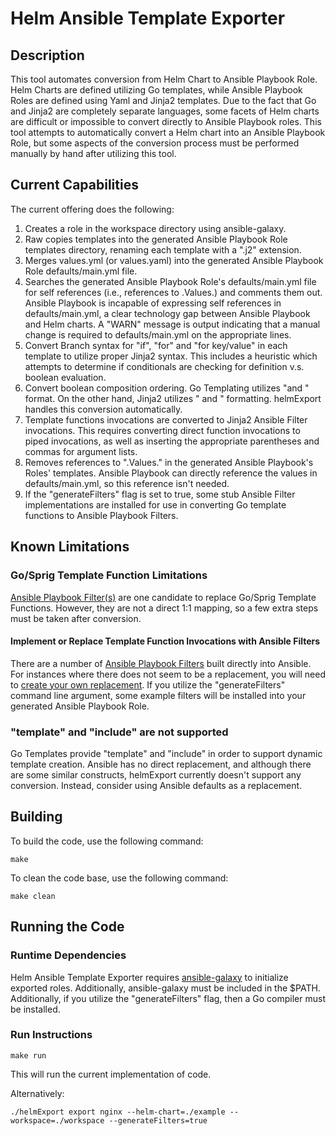 # Helm Ansible Template Exporter

## Description

This tool automates conversion from Helm Chart to Ansible Playbook Role.  Helm Charts are defined utilizing Go
templates, while Ansible Playbook Roles are defined using Yaml and Jinja2 templates.  Due to the fact that Go and Jinja2
are completely separate languages, some facets of Helm charts are difficult or impossible to convert directly to
Ansible Playbook roles.  This tool attempts to automatically convert a Helm chart into an Ansible Playbook Role, but
some aspects of the conversion process must be performed manually by hand after utilizing this tool.

## Current Capabilities
The current offering does the following:
1) Creates a role in the workspace directory using ansible-galaxy.
2) Raw copies templates into the generated Ansible Playbook Role templates directory, renaming each template with a
   ".j2" extension.
3) Merges values.yml (or values.yaml) into the generated Ansible Playbook Role defaults/main.yml file.
4) Searches the generated Ansible Playbook Role's defaults/main.yml file for self references (i.e., references to
   .Values.) and comments them out.  Ansible Playbook is incapable of expressing self references in defaults/main.yml,
   a clear technology gap between Ansible Playbook and Helm charts.  A "WARN" message is output indicating that a manual
   change is required to defaults/main.yml on the appropriate lines.
5) Convert Branch syntax for "if", "for" and "for key/value" in each template to utilize proper Jinja2 syntax.  This
   includes a heuristic which attempts to determine if conditionals are checking for definition v.s. boolean evaluation.
6) Convert boolean composition ordering.  Go Templating utilizes "and <condition1> <condition2>" format.  On the other
   hand, Jinja2 utilizes "<condition1> and <condition2>" formatting.  helmExport handles this conversion automatically.
7) Template functions invocations are converted to Jinja2 Ansible Filter invocations.  This requires converting direct
   function invocations to piped invocations, as well as inserting the appropriate parentheses and commas for argument
   lists.
8) Removes references to ".Values." in the generated Ansible Playbook's Roles' templates.  Ansible Playbook can directly
   reference the values in defaults/main.yml, so this reference isn't needed.
9) If the "generateFilters" flag is set to true, some stub Ansible Filter implementations are installed for use in
   converting Go template functions to Ansible Playbook Filters.

## Known Limitations

### Go/Sprig Template Function Limitations

[Ansible Playbook Filter(s)](https://docs.ansible.com/ansible/latest/user_guide/playbooks_filters.html) are one
candidate to replace Go/Sprig Template Functions.  However, they are not a direct 1:1 mapping, so a few extra steps must
be taken after conversion.

#### Implement or Replace Template Function Invocations with Ansible Filters
There are a number of
[Ansible Playbook Filters](https://docs.ansible.com/ansible/latest/user_guide/playbooks_filters.html) built directly
into Ansible.  For instances where there does not seem to be a replacement, you will need to
[create your own replacement](https://www.dasblinkenlichten.com/creating-ansible-filter-plugins/).  If you utilize the
"generateFilters" command line argument, some example filters will be installed into your generated Ansible Playbook
Role.

### "template" and "include" are not supported

Go Templates provide "template" and "include" in order to support dynamic template creation.  Ansible has no direct
replacement, and although there are some similar constructs, helmExport currently doesn't support any conversion.
Instead, consider using Ansible defaults as a replacement.

## Building

To build the code, use the following command:

```shell script
make
```

To clean the code base, use the following command:
```shell script
make clean
```

## Running the Code

### Runtime Dependencies

Helm Ansible Template Exporter requires [ansible-galaxy](https://galaxy.ansible.com/) to initialize exported roles.
Additionally, ansible-galaxy must be included in the $PATH.  Additionally, if you utilize the "generateFilters" flag,
then a Go compiler must be installed.

### Run Instructions

```shell script
make run
``` 
This will run the current implementation of code.

Alternatively:

```shell script
./helmExport export nginx --helm-chart=./example --workspace=./workspace --generateFilters=true
```
